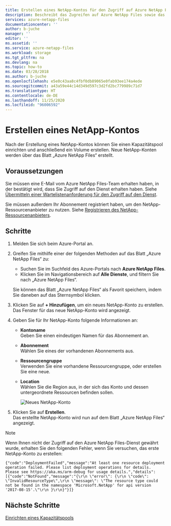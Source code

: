 ```yaml
---
title: Erstellen eines NetApp-Kontos für den Zugriff auf Azure NetApp Files | Microsoft-Dokumentation
description: Beschreibt das Zugreifen auf Azure NetApp Files sowie das Erstellen eines NetApp-Kontos, um einen Kapazitätspool einrichten und ein Volume erstellen zu können.
services: azure-netapp-files
documentationcenter: ''
author: b-juche
manager: ''
editor: ''
ms.assetid: ''
ms.service: azure-netapp-files
ms.workload: storage
ms.tgt_pltfrm: na
ms.devlang: na
ms.topic: how-to
ms.date: 03/28/2018
ms.author: b-juche
ms.openlocfilehash: e5e0c43aa8c4fbf0db89065e0fab93ee174a4ede
ms.sourcegitcommit: a43a59e44c14d349d597c3d2fd2bc779989c71d7
ms.translationtype: HT
ms.contentlocale: de-DE
ms.lasthandoff: 11/25/2020
ms.locfileid: "96006592"
---
```

# <a name="create-a-netapp-account"></a>Erstellen eines NetApp-Kontos
Nach der Erstellung eines NetApp-Kontos können Sie einen Kapazitätspool einrichten und anschließend ein Volume erstellen. Neue NetApp-Konten werden über das Blatt „Azure NetApp Files“ erstellt.

## <a name="before-you-begin"></a>Voraussetzungen
Sie müssen eine E-Mail vom Azure NetApp Files-Team erhalten haben, in der bestätigt wird, dass Sie Zugriff auf den Dienst erhalten haben. Siehe [Übermitteln einer Wartelistenanforderung für den Zugriff auf den Dienst](azure-netapp-files-register.md#waitlist).

Sie müssen außerdem Ihr Abonnement registriert haben, um den NetApp-Ressourcenanbieter zu nutzen. Siehe [Registrieren des NetApp-Ressourcenanbieters](azure-netapp-files-register.md#resource-provider).

## <a name="steps"></a>Schritte 

1. Melden Sie sich beim Azure-Portal an. 
2. Greifen Sie mithilfe einer der folgenden Methoden auf das Blatt „Azure NetApp Files“ zu:  
   * Suchen Sie im Suchfeld des Azure-Portals nach **Azure NetApp Files**.  
   * Klicken Sie im Navigationsbereich auf **Alle Dienste**, und filtern Sie nach „Azure NetApp Files“.  

   Sie können das Blatt „Azure NetApp Files“ als Favorit speichern, indem Sie daneben auf das Sternsymbol klicken. 

3. Klicken Sie auf **+ Hinzufügen**, um ein neues NetApp-Konto zu erstellen.  
   Das Fenster für das neue NetApp-Konto wird angezeigt.  

4. Geben Sie für Ihr NetApp-Konto folgende Informationen an: 
   * **Kontoname**  
     Geben Sie einen eindeutigen Namen für das Abonnement an.
   * **Abonnement**  
     Wählen Sie eines der vorhandenen Abonnements aus.
   * **Ressourcengruppe**   
     Verwenden Sie eine vorhandene Ressourcengruppe, oder erstellen Sie eine neue.
   * **Location**  
     Wählen Sie die Region aus, in der sich das Konto und dessen untergeordnete Ressourcen befinden sollen.  

     ![Neues NetApp-Konto](../media/azure-netapp-files/azure-netapp-files-new-netapp-account.png)


5. Klicken Sie auf **Erstellen**.     
   Das erstellte NetApp-Konto wird nun auf dem Blatt „Azure NetApp Files“ angezeigt. 

> [!NOTE] 
> Wenn Ihnen nicht der Zugriff auf den Azure NetApp Files-Dienst gewährt wurde, erhalten Sie den folgenden Fehler, wenn Sie versuchen, das erste NetApp-Konto zu erstellen:  
>
> `{"code":"DeploymentFailed","message":"At least one resource deployment operation failed. Please list deployment operations for details. Please see https://aka.ms/arm-debug for usage details.","details":[{"code":"NotFound","message":"{\r\n \"error\": {\r\n \"code\": \"InvalidResourceType\",\r\n \"message\": \"The resource type could not be found in the namespace 'Microsoft.NetApp' for api version '2017-08-15'.\"\r\n }\r\n}"}]}`

## <a name="next-steps"></a>Nächste Schritte  

[Einrichten eines Kapazitätspools](azure-netapp-files-set-up-capacity-pool.md)

